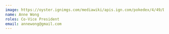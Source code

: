 ```yaml
---
image: https://oyster.ignimgs.com/mediawiki/apis.ign.com/pokedex/4/49/Dorian_Qwilfish.png?width=325
name: Anne Wong
roles: Co-Vice President
email: annewong@gmail.com
---
```

